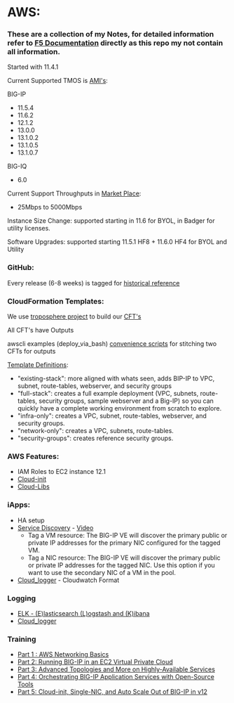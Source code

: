 # AWS:

### These are a collection of my Notes, for detailed information refer to [F5 Documentation](http://clouddocs.f5.com/cloud/public/v1/) directly as this repo my not contain all information.

Started with 11.4.1

Current Supported TMOS is [AMI's](https://github.com/F5Networks/f5-aws-cloudformation/tree/master/AMI%20Maps):

BIG-IP
- 11.5.4
- 11.6.2
- 12.1.2
- 13.0.0
- 13.1.0.2
- 13.1.0.5
- 13.1.0.7

BIG-IQ
- 6.0

Current Support Throughputs in [Market Place](https://aws.amazon.com/marketplace/seller-profile?id=74d946f0-fa54-4d9f-99e8-ff3bd8eb2745):
- 25Mbps to 5000Mbps

Instance Size Change: supported starting in 11.6 for BYOL, in Badger for utility licenses.

Software Upgrades: supported starting 11.5.1 HF8 +  11.6.0 HF4 for BYOL and Utility

### GitHub:

Every release (6-8 weeks) is tagged for [historical reference](https://github.com/F5Networks/f5-aws-cloudformation/blob/master/aws-bigip-version-matrix.md)

### CloudFormation Templates:

We use [troposphere project](https://github.com/cloudtools/troposphere) to build our [CFT's](https://github.com/F5Networks/f5-aws-cloudformation/tree/master/build)

All CFT's have Outputs

awscli examples (deploy_via_bash)
[convenience scripts](https://github.com/F5Networks/f5-aws-cloudformation/tree/master/deploy) for stitching two CFTs for outputs

[Template Definitions](https://github.com/F5Networks/f5-aws-cloudformation/tree/master/deploy#deploy):
- "existing-stack": more aligned with whats seen, adds BIP-IP to VPC, subnet, route-tables, webserver, and security groups
- "full-stack": creates a full example deployment (VPC, subnets, route-tables, security groups, sample webserver and a Big-IP) so you can quickly have a complete working environment from scratch to explore.
- "infra-only": creates a VPC, subnet, route-tables, webserver, and security groups.
- "network-only": creates a VPC, subnets, route-tables.
- "security-groups": creates reference security groups.

### AWS Features:

- IAM Roles to EC2 instance 12.1
- [Cloud-init](http://clouddocs.f5.com/cloud/public/v1/cloudinit.html)
- [Cloud-Libs](https://github.com/F5Networks/f5-cloud-libs)


### iApps:

- HA setup
- [Service Discovery](https://github.com/F5Networks/f5-cloud-iapps/tree/master/f5-service-discovery) - [Video](https://devcentral.f5.com/articles/onboarding-f5-in-cloud-part-2-service-discovery-27486)
  - Tag a VM resource: The BIG-IP VE will discover the primary public or private IP addresses for the primary NIC configured for the tagged VM.
  - Tag a NIC resource: The BIG-IP VE will discover the primary public or private IP addresses for the tagged NIC. Use this option if you want to use the secondary NIC of a VM in the pool.
- [Cloud_logger](https://github.com/F5Networks/f5-cloud-iapps/tree/master/f5-cloud-logger) - Cloudwatch Format

### Logging

- [ELK - (E)lasticsearch (L)ogstash and (K)ibana](https://johntuckner.me/2017/02/20/elk-integrating-f5-ltm-and-asm/)
- [Cloud_logger](https://github.com/F5Networks/f5-cloud-iapps/tree/master/f5-cloud-logger)

### Training

- [Part 1 : AWS Networking Basics](https://devcentral.f5.com/articles/f5-in-aws-part-1-aws-networking-basics)
- [Part 2: Running BIG-IP in an EC2 Virtual Private Cloud](https://devcentral.f5.com/articles/f5-in-aws-part-2-running-big-ip-in-an-ec2-virtual-private-cloud)
- [Part 3: Advanced Topologies and More on Highly-Available Services](https://devcentral.f5.com/articles/part-3-of-big-ip-in-ec2-advanced-topologies-and-more-on-highly-available-services)
- [Part 4: Orchestrating BIG-IP Application Services with Open-Source Tools](https://devcentral.f5.com/articles/f5-in-aws-part-4-orchestrating-big-ip-application-services-with-open-source-tools)
- [Part 5: Cloud-init, Single-NIC, and Auto Scale Out of BIG-IP in v12](https://devcentral.f5.com/articles/f5-in-aws-part-5-cloud-init-single-nic-and-scale-out-of-big-ip-in-v12-21476)
